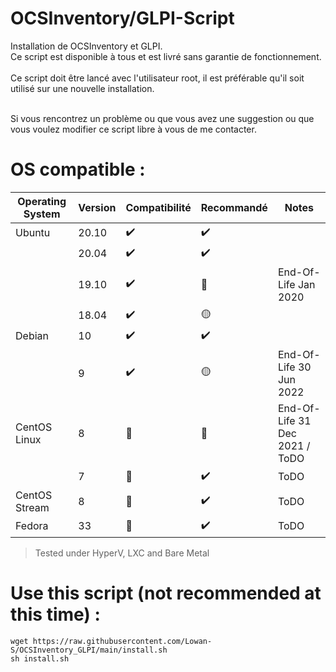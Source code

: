 # OCSInventory/GLPI-Script
Installation de OCSInventory et GLPI. <br />
Ce script est disponible à tous et est livré sans garantie de fonctionnement. <br />
<br />
Ce script doit être lancé avec l'utilisateur root, il est préférable qu'il soit utilisé sur une nouvelle installation.<br />
<br />

Si vous rencontrez un problème ou que vous avez une suggestion ou que vous voulez modifier ce script libre à vous de me contacter.
<br />
# OS compatible :
| Operating System  | Version | Compatibilité        | Recommandé         | Notes                                |
| ----------------- | ------- | -------------------- | ------------------ | ------------------------------------ |
| Ubuntu            | 20.10   | :heavy_check_mark:   | :heavy_check_mark: |                                      |
|                   | 20.04   | :heavy_check_mark:   | :heavy_check_mark: |                                      |
|                   | 19.10   | :heavy_check_mark:   | :red_circle:       | End-Of-Life    Jan 2020              |
|                   | 18.04   | :heavy_check_mark:   | :yellow_circle:    |                                      |
| Debian            | 10      | :heavy_check_mark:   | :heavy_check_mark: |                                      |
|                   | 9       | :heavy_check_mark:   | :yellow_circle:    | End-Of-Life 30 Jun 2022              |
| CentOS Linux      | 8       | :red_circle:         | :red_circle:       | End-Of-Life 31 Dec 2021 / ToDO       |
|                   | 7       | :red_circle:         | :heavy_check_mark: | ToDO                                 |
| CentOS Stream     | 8       | :red_circle:         | :heavy_check_mark: | ToDO                                 |
| Fedora            | 33      | :red_circle:         | :heavy_check_mark: | ToDO                                 |
> Tested under HyperV, LXC and Bare Metal

# Use this script (not recommended at this time) :
```shell
wget https://raw.githubusercontent.com/Lowan-S/OCSInventory_GLPI/main/install.sh
sh install.sh
```
